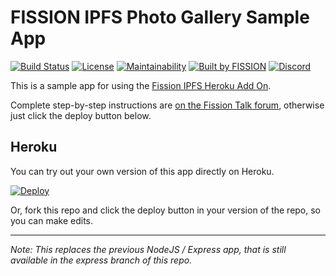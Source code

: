 # FISSION IPFS Photo Gallery Sample App

[![Build Status](https://travis-ci.org/fission-suite/ipfs-photo-gallery.svg?branch=master)](https://travis-ci.org/fission-suite/ipfs-photo-gallery)
[![License](https://img.shields.io/badge/License-Apache%202.0-blue.svg)](https://github.com/fission-suite/blob/master/LICENSE)
[![Maintainability](https://api.codeclimate.com/v1/badges/c74db4c1b6013145068f/maintainability)](https://codeclimate.com/github/fission-suite/ipfs-photo-gallery/maintainability)
[![Built by FISSION](https://img.shields.io/badge/⌘-Built_by_FISSION-purple.svg)](https://fission.codes)
[![Discord](https://img.shields.io/discord/478735028319158273.svg)](https://discord.gg/zAQBDEq)

This is a sample app for using the [Fission IPFS Heroku Add On](https://heroku.fission.codes).

Complete step-by-step instructions are [on the Fission Talk forum](https://talk.fission.codes/t/ipfs-photo-gallery-in-beta-on-heroku/388), otherwise just click the deploy button below.

## Heroku

You can try out your own version of this app directly on Heroku.

[![Deploy](https://www.herokucdn.com/deploy/button.svg)](https://heroku.com/deploy)

Or, fork this repo and click the deploy button in your version of the repo, so you can make edits.

---
_Note: This replaces the previous NodeJS / Express app, that is still available in the express branch of this repo._
